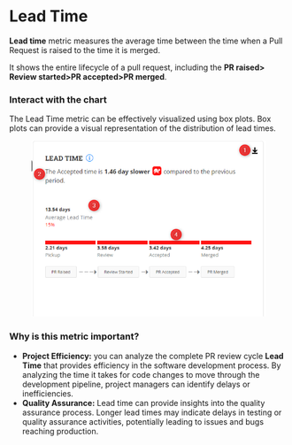 # Lead Time

**Lead time** metric measures the average time between the time when a Pull Request is raised to the time it is merged.

It shows the entire lifecycle of a pull request, including the **PR raised> Review started>PR accepted>PR merged**.

### Interact with the chart

The Lead Time metric can be effectively visualized using box plots. Box plots can provide a visual representation of the distribution of lead times.

<figure><img src="../../../.gitbook/assets/2023-06-24_18h24_59 (1).png" alt=""><figcaption></figcaption></figure>

### Why is this metric important?

* **Project Efficiency:** you can analyze the complete PR review cycle **Lead Time** that provides efficiency in the software development process. By analyzing the time it takes for code changes to move through the development pipeline, project managers can identify delays or inefficiencies.
* **Quality Assurance:** Lead time can provide insights into the quality assurance process. Longer lead times may indicate delays in testing or quality assurance activities, potentially leading to issues and bugs reaching production.



